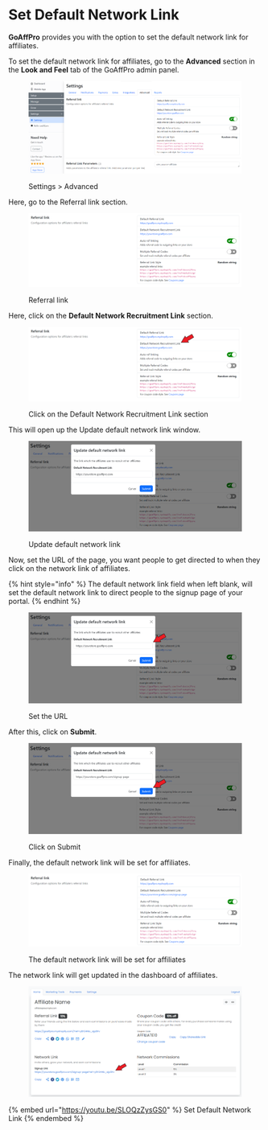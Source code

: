 # Set Default Network Link

**GoAffPro** provides you with the option to set the default network link for affiliates.

To set the default network link for affiliates, go to the **Advanced** section in the **Look and Feel** tab of the GoAffPro admin panel.&#x20;

<figure><img src="../.gitbook/assets/Screenshot 2024-01-23 134548.png" alt=""><figcaption><p>Settings > Advanced</p></figcaption></figure>

Here, go to the Referral link section.

<figure><img src="../.gitbook/assets/Screenshot 2024-01-23 134602 (1).png" alt=""><figcaption><p>Referral link</p></figcaption></figure>

Here, click on the **Default Network Recruitment Link** section.

<figure><img src="../.gitbook/assets/Screenshot 2024-01-23 134602 (2).png" alt=""><figcaption><p>Click on the Default Network Recruitment Link section</p></figcaption></figure>

This will open up the Update default network link window.

<figure><img src="../.gitbook/assets/Screenshot 2024-01-23 134617 (1).png" alt=""><figcaption><p>Update default network link</p></figcaption></figure>

Now, set the URL of the page, you want people to get directed to when they click on the network link of affiliates.

{% hint style="info" %}
The default network link field when left blank, will set the default network link to direct people to the signup page of your portal.
{% endhint %}

<figure><img src="../.gitbook/assets/Screenshot 2024-01-23 134617.png" alt=""><figcaption><p>Set the URL</p></figcaption></figure>

After this, click on **Submit**.

<figure><img src="../.gitbook/assets/Screenshot 2024-01-23 134632.png" alt=""><figcaption><p>Click on Submit</p></figcaption></figure>

Finally, the default network link will be set for affiliates.&#x20;

<figure><img src="../.gitbook/assets/Screenshot 2024-01-23 134647.png" alt=""><figcaption><p>The default network link will be set for affiliates</p></figcaption></figure>

The network link will get updated in the dashboard of affiliates.

<figure><img src="../.gitbook/assets/Screenshot 2024-01-22 230924.png" alt=""><figcaption></figcaption></figure>

{% embed url="https://youtu.be/SLOQzZysGS0" %}
Set Default Network Link
{% endembed %}

